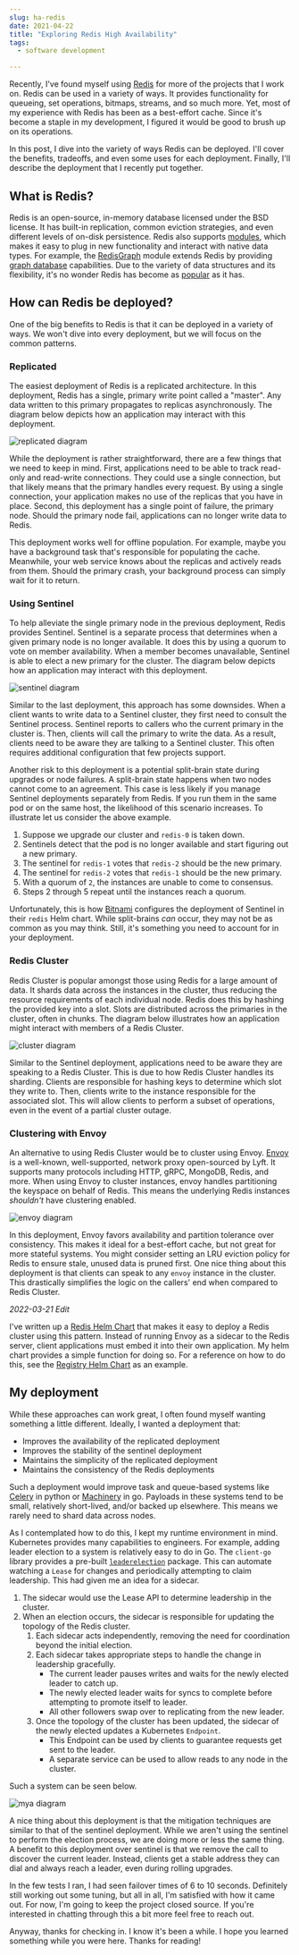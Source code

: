 ```yaml
---
slug: ha-redis
date: 2021-04-22
title: "Exploring Redis High Availability"
tags:
  - software development

---
```


Recently, I've found myself using [Redis][] for more of the projects that I work on.  Redis can be used in a variety of
ways. It provides functionality for queueing, set operations, bitmaps, streams, and so much more. Yet, most of my 
experience with Redis has been as a best-effort cache. Since it's become a staple in my development, I figured it would 
be good to brush up on its operations.

In this post, I dive into the variety of ways Redis can be deployed. I'll cover the benefits, tradeoffs, and even some 
uses for each deployment. Finally, I'll describe the deployment that I recently put together.

[Redis]: https://redis.io/

<!--more-->

## What is Redis?

Redis is an open-source, in-memory database licensed under the BSD license. It has built-in replication, common eviction
strategies, and even different levels of on-disk persistence. Redis also supports [modules][], which makes it easy to
plug in new functionality and interact with native data types. For example, the [RedisGraph][] module extends Redis by
providing [graph database][] capabilities. Due to the variety of data structures and its flexibility, it's no wonder 
Redis has become as [popular][] as it has. 

[modules]: https://redis.io/topics/modules-intro
[RedisGraph]: http://redisgraph.io/
[graph database]: https://en.wikipedia.org/wiki/Graph_database
[popular]: https://www.cncf.io/blog/2020/11/18/cncf-end-user-technology-radar-database-storage-november-2020/

## How can Redis be deployed?

One of the big benefits to Redis is that it can be deployed in a variety of ways. We won't dive into every deployment, 
but we will focus on the common patterns.

### Replicated

The easiest deployment of Redis is a replicated architecture. In this deployment, Redis has a single, primary write 
point called a "master". Any data written to this primary propagates to replicas asynchronously. The diagram below 
depicts how an application may interact with this deployment.

![replicated diagram](/img/2021-04-22-redis-replicated.jpg)

While the deployment is rather straightforward, there are a few things that we need to keep in mind. First, applications
need to be able to track read-only and read-write connections. They could use a single connection, but that likely means
that the primary handles every request. By using a single connection, your application makes no use of the replicas that
you have in place. Second, this deployment has a single point of failure, the primary node. Should the primary node 
fail, applications can no longer write data to Redis.

This deployment works well for offline population. For example, maybe you have a background task that's responsible for
populating the cache. Meanwhile, your web service knows about the replicas and actively reads from them. Should the 
primary crash, your background process can simply wait for it to return.

### Using Sentinel

To help alleviate the single primary node in the previous deployment, Redis provides Sentinel. Sentinel is a separate 
process that determines when a given primary node is no longer available. It does this by using a quorum to vote on 
member availability. When a member becomes unavailable, Sentinel is able to elect a new primary for the cluster. The 
diagram below depicts how an application may interact with this deployment.

![sentinel diagram](/img/2021-04-22-redis-sentinel.jpg)

Similar to the last deployment, this approach has some downsides. When a client wants to write data to a Sentinel 
cluster, they first need to consult the Sentinel process. Sentinel reports to callers who the current primary in the 
cluster is. Then, clients will call the primary to write the data. As a result, clients need to be aware they are 
talking to a Sentinel cluster. This often requires additional configuration that few projects support.

Another risk to this deployment is a potential split-brain state during upgrades or node failures. A split-brain state 
happens when two nodes cannot come to an agreement. This case is less likely if you manage Sentinel deployments 
separately from Redis. If you run them in the same pod or on the same host, the likelihood of this scenario increases.
To illustrate let us consider the above example.

1. Suppose we upgrade our cluster and `redis-0` is taken down.
1. Sentinels detect that the pod is no longer available and start figuring out a new primary.
1. The sentinel for `redis-1` votes that `redis-2` should be the new primary.
1. The sentinel for `redis-2` votes that `redis-1` should be the new primary.
1. With a quorum of `2`, the instances are unable to come to consensus.
1. Steps 2 through 5 repeat until the instances reach a quorum.

Unfortunately, this is how [Bitnami][] configures the deployment of Sentinel in their `redis` Helm chart. While 
split-brains _can_ occur, they may not be as common as you may think. Still, it's something you need to account for in 
your deployment.

[Bitnami]: https://github.com/bitnami/charts

### Redis Cluster

Redis Cluster is popular amongst those using Redis for a large amount of data. It shards data across the instances in 
the cluster, thus reducing the resource requirements of each individual node. Redis does this by hashing the provided 
key into a slot. Slots are distributed across the primaries in the cluster, often in chunks. The diagram below 
illustrates how an application might interact with members of a Redis Cluster.

![cluster diagram](/img/2021-04-22-redis-cluster.jpg)

Similar to the Sentinel deployment, applications need to be aware they are speaking to a Redis Cluster. This is due to 
how Redis Cluster handles its sharding. Clients are responsible for hashing keys to determine which slot they write to. 
Then, clients write to the instance responsible for the associated slot. This will allow clients to perform a subset of 
operations, even in the event of a partial cluster outage.

### Clustering with Envoy

An alternative to using Redis Cluster would be to cluster using Envoy. [Envoy][] is a well-known, well-supported, 
network proxy open-sourced by Lyft. It supports many protocols including HTTP, gRPC, MongoDB, Redis, and more. When 
using Envoy to cluster instances, envoy handles partitioning the keyspace on behalf of Redis. This means the underlying 
Redis instances _shouldn't_ have clustering enabled.

![envoy diagram](/img/2021-04-22-redis-envoy.jpg)

In this deployment, Envoy favors availability and partition tolerance over consistency. This makes it ideal for a 
best-effort cache, but not great for more stateful systems. You might consider setting an LRU eviction policy for Redis 
to ensure stale, unused data is pruned first. One nice thing about this deployment is that clients can speak to any 
`envoy` instance in the cluster. This drastically simplifies the logic on the callers' end when compared to Redis 
Cluster.

[Envoy]: https://www.envoyproxy.io/docs/envoy/latest/intro/arch_overview/other_protocols/redis

_2022-03-21 Edit_

I've written up a [Redis Helm Chart][] that makes it easy to deploy a Redis cluster using this pattern. Instead of
running Envoy as a sidecar to the Redis server, client applications must embed it into their own application. My helm
chart provides a simple function for doing so. For a reference on how to do this, see the [Registry Helm Chart][] as an
example.

[Redis Helm Chart]: /charts/
[Registry Helm Chart]: https://github.com/mjpitz/mjpitz/blob/main/charts/registry/templates/deployment.yaml#L84-L86

## My deployment

While these approaches can work great, I often found myself wanting something a little different. Ideally, I wanted a 
deployment that:

- Improves the availability of the replicated deployment
- Improves the stability of the sentinel deployment
- Maintains the simplicity of the replicated deployment
- Maintains the consistency of the Redis deployments

Such a deployment would improve task and queue-based systems like [Celery][] in python or [Machinery][] in go. Payloads 
in these systems tend to be small, relatively short-lived, and/or backed up elsewhere. This means we rarely need to 
shard data across nodes.

As I contemplated how to do this, I kept my runtime environment in mind. Kubernetes provides many capabilities to 
engineers. For example, adding leader election to a system is relatively easy to do in Go. The `client-go` library 
provides a pre-built [`leaderelection`][] package. This can automate watching a `Lease` for changes and periodically 
attempting to claim leadership. This had given me an idea for a sidecar.

1. The sidecar would use the Lease API to determine leadership in the cluster.
1. When an election occurs, the sidecar is responsible for updating the topology of the Redis cluster.
   1. Each sidecar acts independently, removing the need for coordination beyond the initial election.
   1. Each sidecar takes appropriate steps to handle the change in leadership gracefully.
      * The current leader pauses writes and waits for the newly elected leader to catch up.
      * The newly elected leader waits for syncs to complete before attempting to promote itself to leader.
      * All other followers swap over to replicating from the new leader.
   1. Once the topology of the cluster has been updated, the sidecar of the newly elected updates a Kubernetes `Endpoint`.
      * This Endpoint can be used by clients to guarantee requests get sent to the leader.
      * A separate service can be used to allow reads to any node in the cluster.
      
Such a system can be seen below.

![mya diagram](/img/2021-04-22-redis-mya.jpg)

A nice thing about this deployment is that the mitigation techniques are similar to that of the sentinel deployment.
While we aren't using the sentinel to perform the election process, we are doing more or less the same thing. A benefit 
to this deployment over sentinel is that we remove the call to discover the current leader. Instead, clients get a 
stable address they can dial and always reach a leader, even during rolling upgrades.

In the few tests I ran, I had seen failover times of 6 to 10 seconds. Definitely still working out some tuning, but all 
in all, I'm satisfied with how it came out. For now, I'm going to keep the project closed source. If you're interested 
in chatting through this a bit more feel free to reach out.

[Celery]: https://docs.celeryproject.org/en/stable/index.html
[Machinery]: https://github.com/RichardKnop/machinery/
[`leaderelection`]: https://github.com/kubernetes/client-go/tree/master/tools/leaderelection

Anyway, thanks for checking in. I know it's been a while. I hope you learned something while you were here. Thanks for 
reading!
